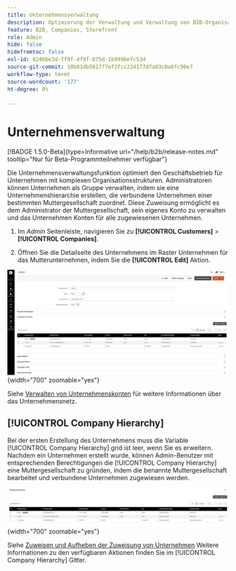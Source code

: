 ```yaml
---
title: Unternehmensverwaltung
description: Optimierung der Verwaltung und Verwaltung von B2B-Organisationen mit komplexen Betriebsmodellen.
feature: B2B, Companies, Storefront
role: Admin
hide: false
hidefromtoc: false
exl-id: 8246be3d-ff9f-4f9f-875d-1b999befc534
source-git-commit: 10b01db562777ef2fcc224177d7a83c0a6fc90e7
workflow-type: tm+mt
source-wordcount: '177'
ht-degree: 0%

---
```


# Unternehmensverwaltung

[!BADGE 1.5.0-Beta]{type=Informative url="/help/b2b/release-notes.md" tooltip="Nur für Beta-Programmteilnehmer verfügbar"}

Die Unternehmensverwaltungsfunktion optimiert den Geschäftsbetrieb für Unternehmen mit komplexen Organisationsstrukturen. Administratoren können Unternehmen als Gruppe verwalten, indem sie eine Unternehmenshierarchie erstellen, die verbundene Unternehmen einer bestimmten Muttergesellschaft zuordnet. Diese Zuweisung ermöglicht es dem Administrator der Muttergesellschaft, sein eigenes Konto zu verwalten und das Unternehmen Konten für alle zugewiesenen Unternehmen.

1. Im _Admin_ Seitenleiste, navigieren Sie zu **[!UICONTROL Customers]** > **[!UICONTROL Companies]**.

1. Öffnen Sie die Detailseite des Unternehmens im Raster Unternehmen für das Mutterunternehmen, indem Sie die **[!UICONTROL Edit]** Aktion.

![Unternehmensraster](./assets/company-detail-view.png){width="700" zoomable="yes"}

Siehe [Verwalten von Unternehmenskonten](account-company-manage.md) für weitere Informationen über das Unternehmensnetz.

## [!UICONTROL Company Hierarchy]

Bei der ersten Erstellung des Unternehmens muss die Variable [!UICONTROL Company Hierarchy] grid ist leer, wenn Sie es erweitern. Nachdem ein Unternehmen erstellt wurde, können Admin-Benutzer mit entsprechenden Berechtigungen die [!UICONTROL Company Hierarchy] eine Muttergesellschaft zu gründen, indem die benannte Muttergesellschaft bearbeitet und verbundene Unternehmen zugewiesen werden.

![Hierarchieraster von Unternehmen](./assets/company-hierarchy-grid.png){width="700" zoomable="yes"}

Siehe [Zuweisen und Aufheben der Zuweisung von Unternehmen](assign-companies.md) Weitere Informationen zu den verfügbaren Aktionen finden Sie im [!UICONTROL Company Hierarchy] Gitter.
